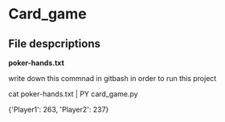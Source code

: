 # Card_game

## File despcriptions

**poker-hands.txt**

write down this commnad in gitbash in order to run this project

cat poker-hands.txt | PY card_game.py


{'Player1': 263, 'Player2': 237}